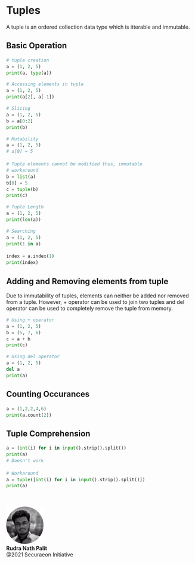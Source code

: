 # Tuples
A tuple is an ordered collection data type which is itterable and immutable.

## Basic Operation

```python
# tuple creation
a = (1, 2, 5)
print(a, type(a))
```

```python
# Accessing elements in tuple
a = (1, 2, 5)
print(a[2], a[-1])
```

```python
# Slicing
a = (1, 2, 5)
b = a[0:2]
print(b)
```

```python
# Mutability
a = (1, 2, 5)
# a[0] = 5

# Tuple elements cannot be modified thus, immutable
# workaround
b = list(a)
b[0] = 5
c = tuple(b)
print(c)
```

```python
# Tuple Length
a = (1, 2, 5)
print(len(a))
```

```python
# Searching
a = (1, 2, 5)
print(1 in a)

index = a.index(1)
print(index)
```

## Adding and Removing elements from tuple

Due to immutability of tuples, elements can neither be added nor removed from a tuple. However, + operator can be used to join two tuples and del operator can be used to completely remove the tuple from memory.

```python
# Using + operator
a = (1, 2, 5)
b = (5, 7, 6)
c = a + b
print(c) 
```

```python
# Using del operator
a = (1, 2, 5)
del a
print(a)
```

## Counting Occurances

```python
a = (1,2,2,4,6)
print(a.count(2))
```

## Tuple Comprehension

```python
a = (int(i) for i in input().strip().split())
print(a)
# Doesn't work

# Workaround
a = tuple([int(i) for i in input().strip().split()])
print(a)
```

<br />
<br />

<img src="./res/set-up-python/me.webp" width="100" height="100" />

<br />
<strong>
Rudra Nath Palit
</strong>

<div>
@2021 Securaeon Initiative
</div>